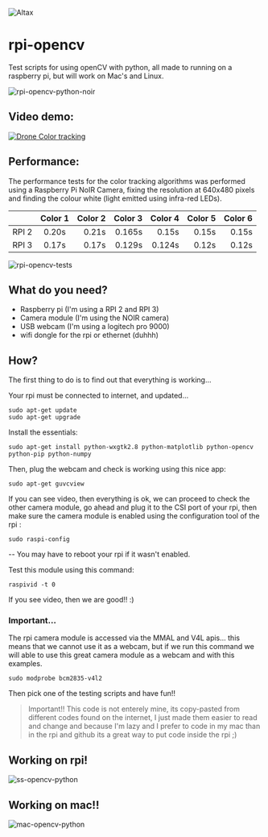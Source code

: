 ![Altax](https://altax.net/images/altax.png "Altax")

# rpi-opencv

Test scripts for using openCV with python, all made to running on a raspberry pi, but will work on Mac's and Linux. 

![rpi-opencv-python-noir](https://altax.net/images/face-rpi-opencv.jpg "rpi face detection opencv python with noir camera")

## Video demo:

[![Drone Color tracking](http://img.youtube.com/vi/xlQw_mnJtNQ/0.jpg)](http://www.youtube.com/watch?v=xlQw_mnJtNQ)

## Performance:

The performance tests for the color tracking algorithms was performed using a Raspberry Pi NoIR Camera, fixing the resolution at 640x480 pixels and finding the colour white (light emitted using infra-red LEDs).

|        | Color 1 | Color 2 | Color 3 | Color 4 | Color 5 | Color 6 |
| -------|:-------:| -------:| -------:| -------:| -------:| -------:|
| RPI 2  |  0.20s  |  0.21s  |  0.165s |  0.15s  |  0.15s  |  0.15s  |
| RPI 3  |  0.17s  |  0.17s  |  0.129s |  0.124s |  0.12s  |  0.12s  |

![rpi-opencv-tests](https://altax.net/images/rpi-opencv-tests.jpg "Performance tests for colour finding")

## What do you need?

* Raspberry pi (I'm using a RPI 2 and RPI 3)
* Camera module (I'm using the NOIR camera)
* USB webcam (I'm using a logitech pro 9000)
* wifi dongle for the rpi or ethernet (duhhh)

## How?

The first thing to do is to find out that everything is working... 

Your rpi must be connected to internet, and updated...

```
sudo apt-get update
sudo apt-get upgrade
```

Install the essentials:
```
sudo apt-get install python-wxgtk2.8 python-matplotlib python-opencv python-pip python-numpy
```

Then, plug the webcam and check is working using this nice app:
```
sudo apt-get guvcview
```

If you can see video, then everything is ok, we can proceed to check the other camera module, go ahead and plug it to the CSI port of your rpi, then make sure the camera module is enabled using the configuration tool of the rpi :
```
sudo raspi-config
```
-- You may have to reboot your rpi if it wasn't enabled.

Test this module using this command:
```
raspivid -t 0
```
If you see video, then we are good!! :)

### Important...

The rpi camera module is accessed via the MMAL and V4L apis... this means that we cannot use it as a webcam, but if we run this command we will able to use this great camera module as a webcam and with this examples.
```
sudo modprobe bcm2835-v4l2
```

Then pick one of the testing scripts and have fun!! 

> Important!! This code is not enterely mine, its copy-pasted from different codes found on the internet, I just made them easier to read and change and because I'm lazy and I prefer to code in my mac than in the rpi and github its a great way to put code inside the rpi ;)


## Working on rpi!

![ss-opencv-python](https://altax.net/images/ss-rpi-usb.png "ss face detection opencv python usb")

## Working on mac!!

![mac-opencv-python](https://altax.net/images/face-mac-opencv.png "mac face detection opencv python")
